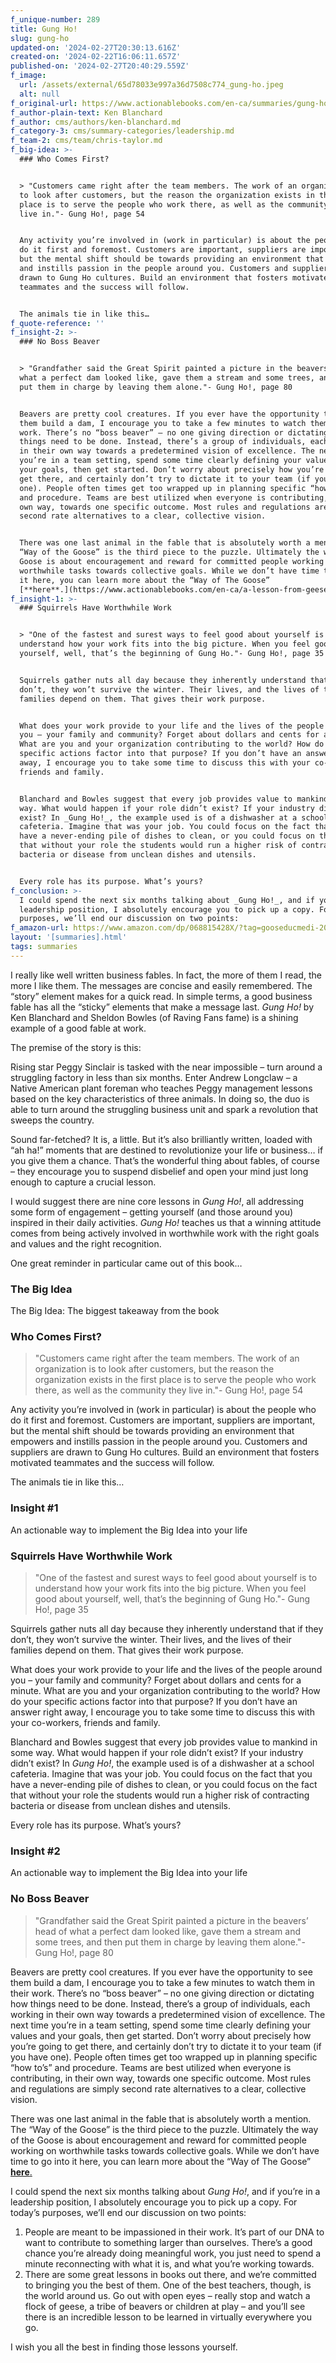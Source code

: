```yaml
---
f_unique-number: 289
title: Gung Ho!
slug: gung-ho
updated-on: '2024-02-27T20:30:13.616Z'
created-on: '2024-02-22T16:06:11.657Z'
published-on: '2024-02-27T20:40:29.559Z'
f_image:
  url: /assets/external/65d78033e997a36d7508c774_gung-ho.jpeg
  alt: null
f_original-url: https://www.actionablebooks.com/en-ca/summaries/gung-ho/
f_author-plain-text: Ken Blanchard
f_author: cms/authors/ken-blanchard.md
f_category-3: cms/summary-categories/leadership.md
f_team-2: cms/team/chris-taylor.md
f_big-idea: >-
  ### Who Comes First?


  > "Customers came right after the team members. The work of an organization is
  to look after customers, but the reason the organization exists in the first
  place is to serve the people who work there, as well as the community they
  live in."- Gung Ho!, page 54


  Any activity you’re involved in (work in particular) is about the people who
  do it first and foremost. Customers are important, suppliers are important,
  but the mental shift should be towards providing an environment that empowers
  and instills passion in the people around you. Customers and suppliers are
  drawn to Gung Ho cultures. Build an environment that fosters motivated
  teammates and the success will follow.


  The animals tie in like this…
f_quote-reference: ''
f_insight-2: >-
  ### No Boss Beaver


  > "Grandfather said the Great Spirit painted a picture in the beavers’ head of
  what a perfect dam looked like, gave them a stream and some trees, and then
  put them in charge by leaving them alone."- Gung Ho!, page 80


  Beavers are pretty cool creatures. If you ever have the opportunity to see
  them build a dam, I encourage you to take a few minutes to watch them in their
  work. There’s no “boss beaver” – no one giving direction or dictating how
  things need to be done. Instead, there’s a group of individuals, each working
  in their own way towards a predetermined vision of excellence. The next time
  you’re in a team setting, spend some time clearly defining your values and
  your goals, then get started. Don’t worry about precisely how you’re going to
  get there, and certainly don’t try to dictate it to your team (if you have
  one). People often times get too wrapped up in planning specific “how to’s”
  and procedure. Teams are best utilized when everyone is contributing, in their
  own way, towards one specific outcome. Most rules and regulations are simply
  second rate alternatives to a clear, collective vision.


  There was one last animal in the fable that is absolutely worth a mention. The
  “Way of the Goose” is the third piece to the puzzle. Ultimately the way of the
  Goose is about encouragement and reward for committed people working on
  worthwhile tasks towards collective goals. While we don’t have time to go into
  it here, you can learn more about the “Way of The Goose”
  [**here**.](https://www.actionablebooks.com/en-ca/a-lesson-from-geese/)
f_insight-1: >-
  ### Squirrels Have Worthwhile Work


  > "One of the fastest and surest ways to feel good about yourself is to
  understand how your work fits into the big picture. When you feel good about
  yourself, well, that’s the beginning of Gung Ho."- Gung Ho!, page 35


  Squirrels gather nuts all day because they inherently understand that if they
  don’t, they won’t survive the winter. Their lives, and the lives of their
  families depend on them. That gives their work purpose.


  What does your work provide to your life and the lives of the people around
  you – your family and community? Forget about dollars and cents for a minute.
  What are you and your organization contributing to the world? How do your
  specific actions factor into that purpose? If you don’t have an answer right
  away, I encourage you to take some time to discuss this with your co-workers,
  friends and family.


  Blanchard and Bowles suggest that every job provides value to mankind in some
  way. What would happen if your role didn’t exist? If your industry didn’t
  exist? In _Gung Ho!_, the example used is of a dishwasher at a school
  cafeteria. Imagine that was your job. You could focus on the fact that you
  have a never-ending pile of dishes to clean, or you could focus on the fact
  that without your role the students would run a higher risk of contracting
  bacteria or disease from unclean dishes and utensils.


  Every role has its purpose. What’s yours?
f_conclusion: >-
  I could spend the next six months talking about _Gung Ho!_, and if you’re in a
  leadership position, I absolutely encourage you to pick up a copy. For today’s
  purposes, we’ll end our discussion on two points:
f_amazon-url: https://www.amazon.com/dp/068815428X/?tag=gooseducmedi-20
layout: '[summaries].html'
tags: summaries
---
```


I really like well written business fables. In fact, the more of them I read, the more I like them. The messages are concise and easily remembered. The “story” element makes for a quick read. In simple terms, a good business fable has all the “sticky” elements that make a message last. _Gung Ho!_ by Ken Blanchard and Sheldon Bowles (of Raving Fans fame) is a shining example of a good fable at work.

The premise of the story is this:

Rising star Peggy Sinclair is tasked with the near impossible – turn around a struggling factory in less than six months. Enter Andrew Longclaw – a Native American plant foreman who teaches Peggy management lessons based on the key characteristics of three animals. In doing so, the duo is able to turn around the struggling business unit and spark a revolution that sweeps the country.

Sound far-fetched? It is, a little. But it’s also brilliantly written, loaded with “ah ha!” moments that are destined to revolutionize your life or business… if you give them a chance. That’s the wonderful thing about fables, of course – they encourage you to suspend disbelief and open your mind just long enough to capture a crucial lesson.

I would suggest there are nine core lessons in _Gung Ho!_, all addressing some form of engagement – getting yourself (and those around you) inspired in their daily activities. _Gung Ho!_ teaches us that a winning attitude comes from being actively involved in worthwhile work with the right goals and values and the right recognition.

One great reminder in particular came out of this book…

### The Big Idea

The Big Idea: The biggest takeaway from the book

### Who Comes First?

> "Customers came right after the team members. The work of an organization is to look after customers, but the reason the organization exists in the first place is to serve the people who work there, as well as the community they live in."- Gung Ho!, page 54

Any activity you’re involved in (work in particular) is about the people who do it first and foremost. Customers are important, suppliers are important, but the mental shift should be towards providing an environment that empowers and instills passion in the people around you. Customers and suppliers are drawn to Gung Ho cultures. Build an environment that fosters motivated teammates and the success will follow.

The animals tie in like this…

### Insight #1

An actionable way to implement the Big Idea into your life

### Squirrels Have Worthwhile Work

> "One of the fastest and surest ways to feel good about yourself is to understand how your work fits into the big picture. When you feel good about yourself, well, that’s the beginning of Gung Ho."- Gung Ho!, page 35

Squirrels gather nuts all day because they inherently understand that if they don’t, they won’t survive the winter. Their lives, and the lives of their families depend on them. That gives their work purpose.

What does your work provide to your life and the lives of the people around you – your family and community? Forget about dollars and cents for a minute. What are you and your organization contributing to the world? How do your specific actions factor into that purpose? If you don’t have an answer right away, I encourage you to take some time to discuss this with your co-workers, friends and family.

Blanchard and Bowles suggest that every job provides value to mankind in some way. What would happen if your role didn’t exist? If your industry didn’t exist? In _Gung Ho!_, the example used is of a dishwasher at a school cafeteria. Imagine that was your job. You could focus on the fact that you have a never-ending pile of dishes to clean, or you could focus on the fact that without your role the students would run a higher risk of contracting bacteria or disease from unclean dishes and utensils.

Every role has its purpose. What’s yours?

### Insight #2

An actionable way to implement the Big Idea into your life

### No Boss Beaver

> "Grandfather said the Great Spirit painted a picture in the beavers’ head of what a perfect dam looked like, gave them a stream and some trees, and then put them in charge by leaving them alone."- Gung Ho!, page 80

Beavers are pretty cool creatures. If you ever have the opportunity to see them build a dam, I encourage you to take a few minutes to watch them in their work. There’s no “boss beaver” – no one giving direction or dictating how things need to be done. Instead, there’s a group of individuals, each working in their own way towards a predetermined vision of excellence. The next time you’re in a team setting, spend some time clearly defining your values and your goals, then get started. Don’t worry about precisely how you’re going to get there, and certainly don’t try to dictate it to your team (if you have one). People often times get too wrapped up in planning specific “how to’s” and procedure. Teams are best utilized when everyone is contributing, in their own way, towards one specific outcome. Most rules and regulations are simply second rate alternatives to a clear, collective vision.

There was one last animal in the fable that is absolutely worth a mention. The “Way of the Goose” is the third piece to the puzzle. Ultimately the way of the Goose is about encouragement and reward for committed people working on worthwhile tasks towards collective goals. While we don’t have time to go into it here, you can learn more about the “Way of The Goose” [**here**.](https://www.actionablebooks.com/en-ca/a-lesson-from-geese/)

I could spend the next six months talking about _Gung Ho!_, and if you’re in a leadership position, I absolutely encourage you to pick up a copy. For today’s purposes, we’ll end our discussion on two points:

1.  People are meant to be impassioned in their work. It’s part of our DNA to want to contribute to something larger than ourselves. There’s a good chance you’re already doing meaningful work, you just need to spend a minute reconnecting with what it is, and what you’re working towards.
2.  There are some great lessons in books out there, and we’re committed to bringing you the best of them. One of the best teachers, though, is the world around us. Go out with open eyes – really stop and watch a flock of geese, a tribe of beavers or children at play – and you’ll see there is an incredible lesson to be learned in virtually everywhere you go.

I wish you all the best in finding those lessons yourself.
